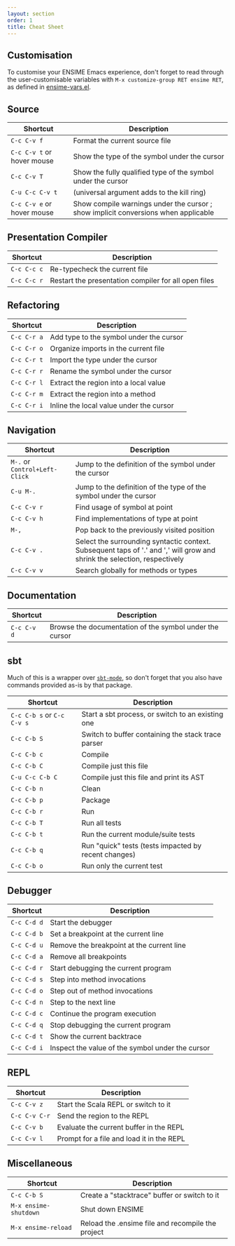 ```yaml
---
layout: section
order: 1
title: Cheat Sheet
---
```


## Customisation

To customise your ENSIME Emacs experience, don't forget to read through the user-customisable variables with `M-x customize-group RET ensime RET`, as defined in [ensime-vars.el](http://github.com/ensime/ensime-emacs/blob/master/ensime-vars.el).

## Source

| Shortcut    | Description |
|-------------|-------------|
| `C-c C-v f` | Format the current source file |
| `C-c C-v t` or hover mouse | Show the type of the symbol under the cursor |
| `C-c C-v T` | Show the fully qualified type of the symbol under the cursor |
| `C-u C-c C-v t` | (universal argument adds to the kill ring) |
| `C-c C-v e` or hover mouse | Show compile warnings under the cursor ; show implicit conversions when applicable |

## Presentation Compiler

| Shortcut    | Description |
|-------------|-------------|
| `C-c C-c c` | Re-typecheck the current file |
| `C-c C-c r` | Restart the presentation compiler for all open files |

## Refactoring

| Shortcut    | Description |
|-------------|-------------|
| `C-c C-r a` | Add type to the symbol under the cursor |
| `C-c C-r o` | Organize imports in the current file |
| `C-c C-r t` | Import the type under the cursor |
| `C-c C-r r` | Rename the symbol under the cursor |
| `C-c C-r l` | Extract the region into a local value |
| `C-c C-r m` | Extract the region into a method |
| `C-c C-r i` | Inline the local value under the cursor |

## Navigation

| Shortcut    | Description |
|-------------|-------------|
| `M-.` or `Control+Left-Click` | Jump to the definition of the symbol under the cursor |
| `C-u M-.` | Jump to the definition of the type of the symbol under the cursor |
| `C-c C-v r` | Find usage of symbol at point |
| `C-c C-v h` | Find implementations of type at point |
| `M-,` | Pop back to the previously visited position |
| `C-c C-v .` | Select the surrounding syntactic context. Subsequent taps of '.' and ',' will grow and shrink the selection, respectively |
| `C-c C-v v` | Search globally for methods or types |

## Documentation

| Shortcut    | Description |
|-------------|-------------|
| `C-c C-v d` | Browse the documentation of the symbol under the cursor |

## sbt

Much of this is a wrapper over [`sbt-mode`](https://github.com/hvesalai/sbt-mode), so don't forget that you also have commands provided as-is by that package.

| Shortcut    | Description |
|-------------|-------------|
| `C-c C-b s` or `C-c C-v s` | Start a sbt process, or switch to an existing one |
| `C-c C-b S` | Switch to buffer containing the stack trace parser |
| `C-c C-b c` | Compile |
| `C-c C-b C` | Compile just this file |
| `C-u C-c C-b C` | Compile just this file and print its AST |
| `C-c C-b n` | Clean |
| `C-c C-b p` | Package |
| `C-c C-b r` | Run |
| `C-c C-b T` | Run all tests |
| `C-c C-b t` | Run the current module/suite tests |
| `C-c C-b q` | Run "quick" tests (tests impacted by recent changes) |
| `C-c C-b o` | Run only the current test |


## Debugger

| Shortcut    | Description |
|-------------|-------------|
| `C-c C-d d` | Start the debugger |
| `C-c C-d b` | Set a breakpoint at the current line |
| `C-c C-d u` | Remove the breakpoint at the current line |
| `C-c C-d a` | Remove all breakpoints |
| `C-c C-d r` | Start debugging the current program |
| `C-c C-d s` | Step into method invocations |
| `C-c C-d o` | Step out of method invocations |
| `C-c C-d n` | Step to the next line |
| `C-c C-d c` | Continue the program execution |
| `C-c C-d q` | Stop debugging the current program |
| `C-c C-d t` | Show the current backtrace |
| `C-c C-d i` | Inspect the value of the symbol under the cursor |

## REPL

| Shortcut    | Description |
|-------------|-------------|
| `C-c C-v z` | Start the Scala REPL or switch to it |
| `C-c C-v C-r` | Send the region to the REPL |
| `C-c C-v b` | Evaluate the current buffer in the REPL |
| `C-c C-v l` | Prompt for a file and load it in the REPL |

## Miscellaneous

| Shortcut    | Description |
|-------------|-------------|
| `C-c C-b S` | Create a "stacktrace" buffer or switch to it |
| `M-x ensime-shutdown` | Shut down ENSIME |
| `M-x ensime-reload` | Reload the .ensime file and recompile the project |


